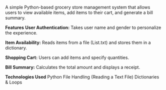 A simple Python-based grocery store management system that allows users to view available items, add items to their cart, and generate a bill summary.

**Features**
**User Authentication:** Takes user name and gender to personalize the experience.

**Item Availability:** Reads items from a file (List.txt) and stores them in a dictionary.

**Shopping Cart:** Users can add items and specify quantities.

**Bill Summary:** Calculates the total amount and displays a receipt.



**Technologies Used**
Python
File Handling (Reading a Text File)
Dictionaries & Loops
